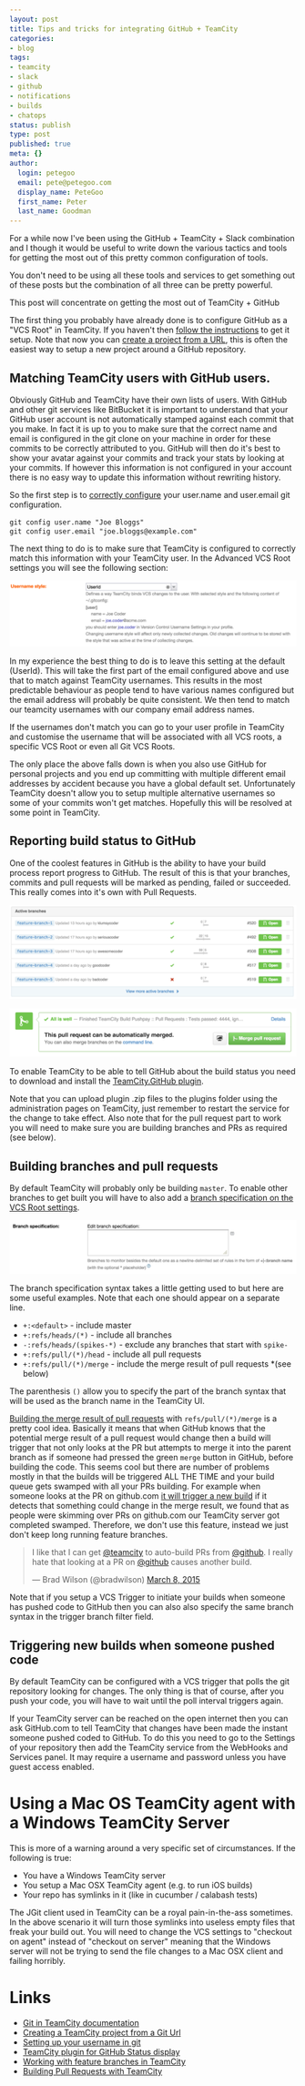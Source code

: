 ```yaml
---
layout: post
title: Tips and tricks for integrating GitHub + TeamCity
categories:
- blog
tags:
- teamcity
- slack
- github
- notifications
- builds
- chatops
status: publish
type: post
published: true
meta: {}
author:
  login: petegoo
  email: pete@petegoo.com
  display_name: PeteGoo
  first_name: Peter
  last_name: Goodman
---
```


For a while now I've been using the GitHub + TeamCity + Slack combination and I though it would be useful to write down the various tactics and tools for getting the most out of this pretty common configuration of tools.

You don't need to be using all these tools and services to get something out of these posts but the combination of all three can be pretty powerful.

This post will concentrate on getting the most out of TeamCity + GitHub

The first thing you probably have already done is to configure GitHub as a "VCS Root" in TeamCity. If you haven't then [follow the instructions](https://confluence.jetbrains.com/display/TCD8/Git+%28JetBrains%29) to get it setup. Note that now you can [create a project from a URL](https://www.youtube.com/watch?v=_FzdCC9imDs), this is often the easiest way to setup a new project around a GitHub repository.

## Matching TeamCity users with GitHub users.
Obviously GitHub and TeamCity have their own lists of users. With GitHub and other git services like BitBucket it is important to understand that your GitHub user account is not automatically stamped against each commit that you make. In fact it is up to you to make sure that the correct name and email is configured in the git clone on your machine in order for these commits to be correctly attributed to you. GitHub will then do it's best to show your avatar against your commits and track your stats by looking at your commits. If however this information is not configured in your account there is no easy way to update this information without rewriting history. 

So the first step is to [correctly configure](https://help.github.com/articles/setting-your-username-in-git/) your user.name and user.email git configuration.

    git config user.name "Joe Bloggs"
    git config user.email "joe.bloggs@example.com"

The next thing to do is to make sure that TeamCity is configured to correctly match this information with your TeamCity user. In the Advanced VCS Root settings you will see the following section:

![Username style settings in VCS Roots](/images/2015/03/teamcity.usernamestyle.png)

In my experience the best thing to do is to leave this setting at the default (UserId). This will take the first part of the email configured above and use that to match against TeamCity usernames. This results in the most predictable behaviour as people tend to have various names configured but the email address will probably be quite consistent. We then tend to match our teamcity usernames with our company email address names.

If the usernames don't match you can go to your user profile in TeamCity and customise the username that will be associated with all VCS roots, a specific VCS Root or even all Git VCS Roots.

The only place the above falls down is when you also use GitHub for personal projects and you end up committing with multiple different email addresses by accident because you have a global default set. Unfortunately TeamCity doesn't allow you to setup multiple alternative usernames so some of your commits won't get matches. Hopefully this will be resolved at some point in TeamCity.

## Reporting build status to GitHub 

One of the coolest features in GitHub is the ability to have your build process report progress to GitHub. The result of this is that your branches, commits and pull requests will be marked as pending, failed or succeeded. This really comes into it's own with Pull Requests.

![Branches view with build status](/images/2015/03/branches-with-status.png)

![Pull Request view with build status](/images/2015/03/pr-with-build-status.png)

To enable TeamCity to be able to tell GitHub about the build status you need to download and install the [TeamCity.GitHub plugin](https://github.com/jonnyzzz/TeamCity.GitHub). 

Note that you can upload plugin .zip files to the plugins folder using the administration pages on TeamCity, just remember to restart the service for the change to take effect. Also note that for the pull request part to work you will need to make sure you are building branches and PRs as required (see below).

## Building branches and pull requests

By default TeamCity will probably only be building `master`. To enable other branches to get built you will have to also add a [branch specification on the VCS Root settings](https://confluence.jetbrains.com/display/TCD8/Working+with+Feature+Branches#WorkingwithFeatureBranches-Configuringbranches).

![Branch specification](/images/2015/03/branch-specification.png)

The branch specification syntax takes a little getting used to but here are some useful examples. Note that each one should appear on a separate line.

* `+:<default>` - include master
* `+:refs/heads/(*)` - include all branches
* `-:refs/heads/(spikes-*)` - exclude any branches that start with `spike-`
* `+:refs/pull/(*)/head` - include all pull requests
* `+:refs/pull/(*)/merge` - include the merge result of pull requests *(see below)

The parenthesis `()` allow you to specify the part of the branch syntax that will be used as the branch name in the TeamCity UI.

[Building the merge result of pull requests](http://blog.jetbrains.com/teamcity/2013/02/automatically-building-pull-requests-from-github-with-teamcity/) with `refs/pull/(*)/merge` is a pretty cool idea. Basically it means that when GitHub knows that the potential merge result of a pull request would change then a build will trigger that not only looks at the PR but attempts to merge it into the parent branch as if someone had pressed the green `merge` button in GitHub, before building the code. This seems cool but there are number of problems mostly in that the builds will be triggered ALL THE TIME and your build queue gets swamped with all your PRs building. For example when someone looks at the PR on github.com [it will trigger a new build](https://twitter.com/bradwilson/status/574702084370509824) if it detects that something could change in the merge result, we found that as people were skimming over PRs on github.com our TeamCity server got completed swamped. Therefore, we don't use this feature, instead we just don't keep long running feature branches.

<blockquote class="twitter-tweet" lang="en"><p>I like that I can get <a href="https://twitter.com/teamcity">@teamcity</a> to auto-build PRs from <a href="https://twitter.com/github">@github</a>. I really hate that looking at a PR on <a href="https://twitter.com/github">@github</a> causes another build.</p>&mdash; Brad Wilson (@bradwilson) <a href="https://twitter.com/bradwilson/status/574702084370509824">March 8, 2015</a></blockquote>
<script async src="//platform.twitter.com/widgets.js" charset="utf-8"></script>

Note that if you setup a VCS Trigger to initiate your builds when someone has pushed code to GitHub then you can also also specify the same branch syntax in the trigger branch filter field.

## Triggering new builds when someone pushed code

By default TeamCity can be configured with a VCS trigger that polls the git repository looking for changes. The only thing is that of course, after you push your code, you will have to wait until the poll interval triggers again. 

If your TeamCity server can be reached on the open internet then you can ask GitHub.com to tell TeamCity that changes have been made the instant someone pushed coded to GitHub. To do this you need to go to the Settings of your repository then add the TeamCity service from the WebHooks and Services panel. It may require a username and password unless you have guest access enabled.

# Using a Mac OS TeamCity agent with a Windows TeamCity Server

This is more of a warning around a very specific set of circumstances. If the following is true:

- You have a Windows TeamCity server
- You setup a Mac OSX TeamCity agent (e.g. to run iOS builds)
- Your repo has symlinks in it (like in cucumber / calabash tests)

The JGit client used in TeamCity can be a royal pain-in-the-ass sometimes. In the above scenario it will turn those symlinks into useless empty files that freak your build out. You will need to change the VCS settings to "checkout on agent" instead of "checkout on server" meaning that the Windows server will not be trying to send the file changes to a Mac OSX client and failing horribly.


# Links

- [Git in TeamCity documentation](https://confluence.jetbrains.com/display/TCD8/Git+%28JetBrains%29)
- [Creating a TeamCity project from a Git Url](https://www.youtube.com/watch?v=_FzdCC9imDs)
- [Setting up your username in git](https://help.github.com/articles/setting-your-username-in-git/)
- [TeamCity plugin for GitHub Status display](https://github.com/jonnyzzz/TeamCity.GitHub)
- [Working with feature branches in TeamCity](https://confluence.jetbrains.com/display/TCD8/Working+with+Feature+Branches#WorkingwithFeatureBranches-Configuringbranches)
- [Building Pull Requests with TeamCity](http://blog.jetbrains.com/teamcity/2013/02/automatically-building-pull-requests-from-github-with-teamcity/)






